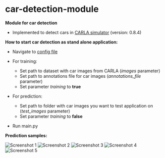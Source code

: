 # car-detection-module
**Module for car detection**

- Implemented to detect cars in [CARLA simulator](http://carla.org/) (version: 0.8.4)

**How to start car detection as stand alone application:**
- Navigate to [config file](https://github.com/affinis-lab/car-detection-module/blob/master/config.json)
- For training: 
  - Set path to dataset with car images from CARLA (_images_ parameter)
  - Set path to annotations file for car images (_annotations_file_ parameter)
  - Set parameter _training_ to **true**
- For prediction:
  - Set path to folder with car images you want to test application on (_test_images_ parameter) 
  - Set parameter _training_ to **false**
  
- Run main.py

**Prediction samples:**

![Screenshot 1](https://github.com/affinis-lab/car-detection-module/tree/master/images/car_image1.jpg)
![Screenshot 2](https://github.com/affinis-lab/car-detection-module/tree/master/images/car_image2.jpg)
![Screenshot 3](https://github.com/affinis-lab/car-detection-module/tree/master/images/car_image3.jpg)
![Screenshot 4](https://github.com/affinis-lab/car-detection-module/tree/master/images/car_image4.jpg)
![Screenshot 5](https://github.com/affinis-lab/car-detection-module/tree/master/images/car_image5.jpg)
